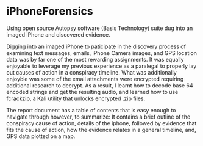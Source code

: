 # iPhoneForensics
Using open source Autopsy software (Basis Technology) suite dug into an imaged iPhone and discovered evidence.

Digging into an imaged iPhone to paticipate in the discovery process of examining text messages, emails, iPhone Camera images, and GPS location data was by far one of the most rewarding assignments. It was equally enjoyable to leverage my previous experience as a paralegal to properly lay out causes of action in a conspiracy timeline. What was additionally enjoyble was some of the email attachments were encrypted requiring additional research to decrypt. As a result, I learnt how to decode base 64 encoded strings and get the resulting audio, and learned how to use fcrackzip, a Kali utility that unlocks encrypted .zip files.  

The report document has a table of contents that is easy enough to navigate through however, to summarize: It contains a brief outline of the conspiracy cause of action, details of the iphone, followed by evidence that fits the cause of action, how the evidence relates in a general timeline, and, GPS data plotted on a map.


